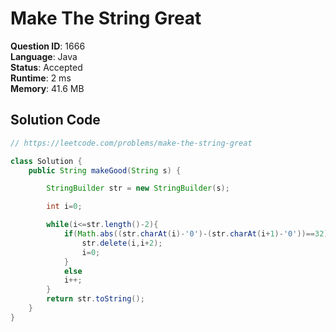 # Make The String Great

**Question ID**: 1666  
**Language**: Java  
**Status**: Accepted  
**Runtime**: 2 ms  
**Memory**: 41.6 MB  

## Solution Code
```java
// https://leetcode.com/problems/make-the-string-great

class Solution {
    public String makeGood(String s) {

        StringBuilder str = new StringBuilder(s);

        int i=0;

        while(i<=str.length()-2){
            if(Math.abs((str.charAt(i)-'0')-(str.charAt(i+1)-'0'))==32){
                str.delete(i,i+2);
                i=0;
            }
            else
            i++;
        }       
        return str.toString();
    }
}
```
